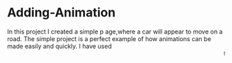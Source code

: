 # Adding-Animation
In this project
I created a simple p
age,where a car will
 appear to move on a road. 
The simple project is a perfect
 example of how animations 
can be made easily and quickly.
 I have used <marquee> 
tag for creating 
this simple animation. 

